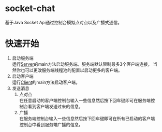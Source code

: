# socket-chat
基于Java Socket Api通过控制台模拟点对点以及广播式通信。
# 快速开始
1. 启动服务端  
运行[Server](https://github.com/Allurx/socket-chat/blob/master/socket-server/src/main/java/red/zyc/socket/server/Server.java)的main方法启动服务端。服务端默认限制最多3个客户端连接，
当然你也可以更改服务端线程池的配置以启动更多的客户端。
2. 启动客户端    
运行[Client](https://github.com/Allurx/socket-chat/blob/master/socket-client/src/main/java/red/zyc/socket/client/Client.java)的main方法启动客户端。
3. 发送消息  
    1. 点对点   
在任意启动的客户端控制台输入一些信息然后按下回车键即可在服务端控制台看到客户端发送过来的信息。
    2. 广播   
在服务端控制台输入一些信息然后按下回车键即可在所有已启动的客户端控制台中看到服务端广播的信息。
